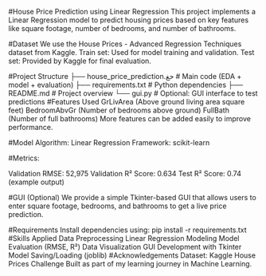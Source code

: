 #House Price Prediction using Linear Regression
This project implements a Linear Regression model to predict housing prices based on key features like square footage, number of bedrooms, and number of bathrooms.

#Dataset
We use the House Prices - Advanced Regression Techniques dataset from Kaggle.
Train set: Used for model training and validation.
Test set: Provided by Kaggle for final evaluation.

#Project Structure
├── house_price_prediction.حغ    # Main code (EDA + model + evaluation)
├── requirements.txt                # Python dependencies
├── README.md                       # Project overview
└── gui.py                          # Optional: GUI interface to test predictions
#Features Used
GrLivArea (Above ground living area square feet)
BedroomAbvGr (Number of bedrooms above ground)
FullBath (Number of full bathrooms)
More features can be added easily to improve performance.

#Model
Algorithm: Linear Regression
Framework: scikit-learn

#Metrics:

Validation RMSE: 52,975
Validation R² Score: 0.634
Test R² Score: 0.74 (example output)

#GUI (Optional)
We provide a simple Tkinter-based GUI that allows users to enter square footage, bedrooms, and bathrooms to get a live price prediction.

#Requirements
Install dependencies using:
pip install -r requirements.txt
#Skills Applied
Data Preprocessing
Linear Regression Modeling
Model Evaluation (RMSE, R²)
Data Visualization
GUI Development with Tkinter
Model Saving/Loading (joblib)
#Acknowledgements
Dataset: Kaggle House Prices Challenge
Built as part of my learning journey in Machine Learning.

